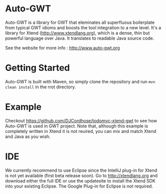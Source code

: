 Auto-GWT
========

Auto-GWT is a library for GWT that eleminates all superfluous boilerplate from typical GWT idioms and boosts the tool integration to a new level. It's a library for Xtend (http://www.xtendlang.org), which is a dense, thin but powerful language over Java. It translates to readable Java source code.

See the website for more info : http://www.auto-gwt.org

Getting Started
===============

Auto-GWT is built with Maven, so simply clone the repository and run `mvn clean install` in the rrot directory.

Example
=======

Checkout https://github.com/DJCordhose/todomvc-xtend-gwt to see how Auto-GWT is used in GWT project.
Note that, although this example is completely written in Xtend it is not reuired, you can mix and match Xtend and Java as you wish.

IDE
===
We currently recommend to use Eclipse since the IntelliJ plug-in for Xtend is not yet available (first beta release soon).
Go to http://xtendlang.org and download either the full IDE or use the updatesite to install the Xtend SDK into your existing Eclipse. The Google Plug-in for Eclipse is not required.

